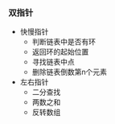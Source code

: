 ### 双指针

- 快慢指针
  - 判断链表中是否有环
  - 返回环的起始位置
  - 寻找链表中点
  - 删除链表倒数第n个元素
- 左右指针
  - 二分查找
  - 两数之和
  - 反转数组